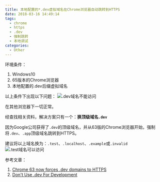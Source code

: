 ```yaml
---
title: 本地配置的*.dev虚拟域名在Chrome浏览器自动跳转到HTTPS
date: 2018-03-16 14:49:14
tags:
  - chrome
  - https
  - .dev
  - 强制跳转
  - 本地调试
categories:
  - Other
---
```


环境条件：
1. Windows10
2. 65版本的Chrome浏览器
3. 本地配置的.dev后缀虚拟域名

以上条件下出现以下问题：
![.dev域名不能访问](//img-blog.csdn.net/20180316140459330?watermark/2/text/Ly9ibG9nLmNzZG4ubmV0L3UwMTMwNDk1NTM=/font/5a6L5L2T/fontsize/400/fill/I0JBQkFCMA==/dissolve/70)

在其他浏览器下一切正常。

经查找相关资料，解决方案只有一个：**换顶级域名`.dev`**

因为Google公司获得了`.dev`的顶级域名，并从63版的Chrome浏览器开始，强制将`.dev`、`.app`顶级域名跳转到HTTPS。

建议将以上域名换为：`.test`、`.localhost`、`.example`或`.invalid`
![.test域名可以访问](//img-blog.csdn.net/20180316144718977?watermark/2/text/Ly9ibG9nLmNzZG4ubmV0L3UwMTMwNDk1NTM=/font/5a6L5L2T/fontsize/400/fill/I0JBQkFCMA==/dissolve/70)


参考文章：

 1. [Chrome 63 now forces .dev domains to HTTPS](https://laravel-news.com/chrome-63-now-forces-dev-domains-https)
 2. [Don't Use .dev For Development](https://iyware.com/dont-use-dev-for-development/)
